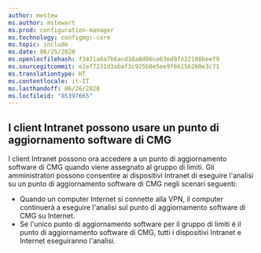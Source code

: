 ```yaml
---
author: mestew
ms.author: mstewart
ms.prod: configuration-manager
ms.technology: configmgr-core
ms.topic: include
ms.date: 06/25/2020
ms.openlocfilehash: f3421a6a7b6acd10a8d06ce63ed9fe22100beef9
ms.sourcegitcommit: e2ef7231d3abaf3c925b0e5ee9f66156260e3c71
ms.translationtype: HT
ms.contentlocale: it-IT
ms.lasthandoff: 06/26/2020
ms.locfileid: "85397665"
---
```

## <a name="intranet-clients-can-use-a-cmg-software-update-point"></a><a name="bkmk_cmg-sup"></a> I client Intranet possono usare un punto di aggiornamento software di CMG

I client Intranet possono ora accedere a un punto di aggiornamento software di CMG quando viene assegnato al gruppo di limiti. Gli amministratori possono consentire ai dispositivi Intranet di eseguire l'analisi su un punto di aggiornamento software di CMG negli scenari seguenti:

- Quando un computer Internet si connette alla VPN, il computer continuerà a eseguire l'analisi sul punto di aggiornamento software di CMG su Internet.
- Se l'unico punto di aggiornamento software per il gruppo di limiti è il punto di aggiornamento software di CMG, tutti i dispositivi Intranet e Internet eseguiranno l'analisi.
